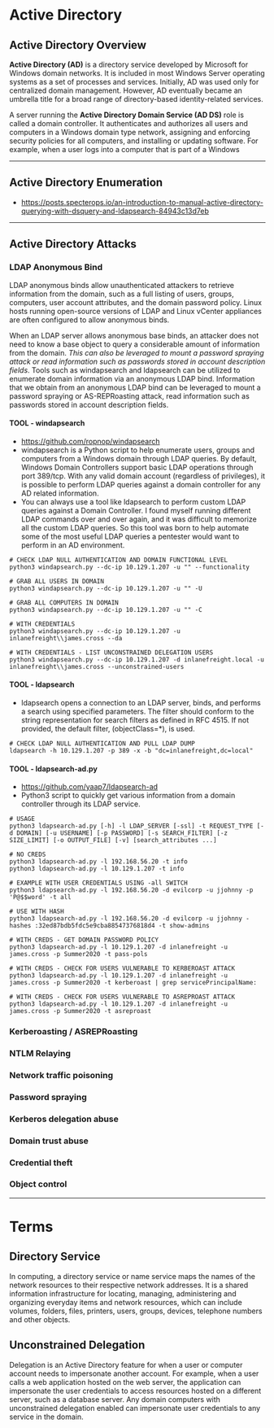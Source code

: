 # Active Directory

## Active Directory Overview
**Active Directory (AD)** is a directory service developed by Microsoft for Windows domain networks. It is included in most Windows Server operating systems as a set of processes and services. Initially, AD was used only for centralized domain management. However, AD eventually became an umbrella title for a broad range of directory-based identity-related services.

A server running the **Active Directory Domain Service (AD DS)** role is called a domain controller. It authenticates and authorizes all users and computers in a Windows domain type network, assigning and enforcing security policies for all computers, and installing or updating software. For example, when a user logs into a computer that is part of a Windows


---
## Active Directory Enumeration
- https://posts.specterops.io/an-introduction-to-manual-active-directory-querying-with-dsquery-and-ldapsearch-84943c13d7eb

---
## Active Directory Attacks

### LDAP Anonymous Bind
LDAP anonymous binds allow unauthenticated attackers to retrieve information from the domain, such as a full listing of users, groups, computers, user account attributes, and the domain password policy. Linux hosts running open-source versions of LDAP and Linux vCenter appliances are often configured to allow anonymous binds.

When an LDAP server allows anonymous base binds, an attacker does not need to know a base object to query a considerable amount of information from the domain. _This can also be leveraged to mount a password spraying attack or read information such as passwords stored in account description fields_. Tools such as windapsearch and ldapsearch can be utilized to enumerate domain information via an anonymous LDAP bind. Information that we obtain from an anonymous LDAP bind can be leveraged to mount a password spraying or AS-REPRoasting attack, read information such as passwords stored in account description fields.
#### TOOL - windapsearch
- https://github.com/ropnop/windapsearch
- windapsearch is a Python script to help enumerate users, groups and computers from a Windows domain through LDAP queries. By default, Windows Domain Controllers support basic LDAP operations through port 389/tcp. With any valid domain account (regardless of privileges), it is possible to perform LDAP queries against a domain controller for any AD related information.
- You can always use a tool like ldapsearch to perform custom LDAP queries against a Domain Controller. I found myself running different LDAP commands over and over again, and it was difficult to memorize all the custom LDAP queries. So this tool was born to help automate some of the most useful LDAP queries a pentester would want to perform in an AD environment.

```
# CHECK LDAP NULL AUTHENTICATION AND DOMAIN FUNCTIONAL LEVEL
python3 windapsearch.py --dc-ip 10.129.1.207 -u "" --functionality

# GRAB ALL USERS IN DOMAIN
python3 windapsearch.py --dc-ip 10.129.1.207 -u "" -U

# GRAB ALL COMPUTERS IN DOMAIN
python3 windapsearch.py --dc-ip 10.129.1.207 -u "" -C

# WITH CREDENTIALS
python3 windapsearch.py --dc-ip 10.129.1.207 -u inlanefreight\\james.cross --da

# WITH CREDENTIALS - LIST UNCONSTRAINED DELEGATION USERS
python3 windapsearch.py --dc-ip 10.129.1.207 -d inlanefreight.local -u inlanefreight\\james.cross --unconstrained-users
```

#### TOOL - ldapsearch
- ldapsearch opens a connection to an LDAP server, binds, and performs a search using specified parameters. The filter should conform to the string representation for search filters as defined in RFC 4515. If not provided, the default filter, (objectClass=*), is used.

```
# CHECK LDAP NULL AUTHENTICATION AND PULL LDAP DUMP
ldapsearch -h 10.129.1.207 -p 389 -x -b "dc=inlanefreight,dc=local"
```

#### TOOL - ldapsearch-ad.py
- https://github.com/yaap7/ldapsearch-ad
- Python3 script to quickly get various information from a domain controller through its LDAP service.

```
# USAGE
python3 ldapsearch-ad.py [-h] -l LDAP_SERVER [-ssl] -t REQUEST_TYPE [-d DOMAIN] [-u USERNAME] [-p PASSWORD] [-s SEARCH_FILTER] [-z SIZE_LIMIT] [-o OUTPUT_FILE] [-v] [search_attributes ...]

# NO CREDS
python3 ldapsearch-ad.py -l 192.168.56.20 -t info
python3 ldapsearch-ad.py -l 10.129.1.207 -t info

# EXAMPLE WITH USER CREDENTIALS USING -all SWITCH
python3 ldapsearch-ad.py -l 192.168.56.20 -d evilcorp -u jjohnny -p 'P@$$word' -t all

# USE WITH HASH
python3 ldapsearch-ad.py -l 192.168.56.20 -d evilcorp -u jjohnny -hashes :32ed87bdb5fdc5e9cba88547376818d4 -t show-admins

# WITH CREDS - GET DOMAIN PASSWORD POLICY
python3 ldapsearch-ad.py -l 10.129.1.207 -d inlanefreight -u james.cross -p Summer2020 -t pass-pols

# WITH CREDS - CHECK FOR USERS VULNERABLE TO KERBEROAST ATTACK
python3 ldapsearch-ad.py -l 10.129.1.207 -d inlanefreight -u james.cross -p Summer2020 -t kerberoast | grep servicePrincipalName:

# WITH CREDS - CHECK FOR USERS VULNERABLE TO ASREPROAST ATTACK
python3 ldapsearch-ad.py -l 10.129.1.207 -d inlanefreight -u james.cross -p Summer2020 -t asreproast
```




### Kerberoasting / ASREPRoasting
### NTLM Relaying
### Network traffic poisoning
### Password spraying

### Kerberos delegation abuse
### Domain trust abuse
### Credential theft
### Object control








---

# Terms

## Directory Service
In computing, a directory service or name service maps the names of the network resources to their respective network addresses. It is a shared information infrastructure for locating, managing, administering and organizing everyday items and network resources, which can include volumes, folders, files, printers, users, groups, devices, telephone numbers and other objects.

## Unconstrained Delegation
Delegation is an Active Directory feature for when a user or computer account needs to impersonate another account. For example, when a user calls a web application hosted on the web server, the application can impersonate the user credentials to access resources hosted on a different server, such as a database server. Any domain computers with unconstrained delegation enabled can impersonate user credentials to any service in the domain.
